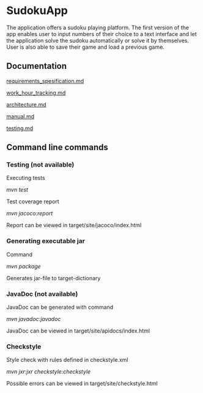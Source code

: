 # SudokuApp

The application offers a sudoku playing platform. The first version of the app enables user to input numbers of their choice to
a text interface and let the application solve the sudoku automatically or solve it by themselves. User is also able to save their game and load a previous game.


## Documentation

[requirements_spesification.md](https://github.com/Latelaukki/ot-harjoitustyo/blob/master/Documentation/requirements_spesification.md)

[work_hour_tracking.md](https://github.com/Latelaukki/ot-harjoitustyo/blob/master/Documentation/work_hour_tracking.md)

[architecture.md](https://github.com/Latelaukki/ot-harjoitustyo/blob/master/Documentation/architecture.md)

[manual.md](https://github.com/Latelaukki/ot-harjoitustyo/blob/master/Documentation/manual.md)

[testing.md](https://github.com/Latelaukki/ot-harjoitustyo/blob/master/Documentation/testing.md)

## Command line commands

### Testing (not available)

Executing tests

  *mvn test*  

Test coverage report

   *mvn jacoco:report*

Report can be viewed in target/site/jacoco/index.html

### Generating executable jar

Command

  *mvn package*

Generates jar-file to target-dictionary

### JavaDoc (not available)

JavaDoc can be generated with command

  *mvn javadoc:javadoc*

JavaDoc can be viewed in target/site/apidocs/index.html

### Checkstyle

Style check with rules defined in checkstyle.xml

  *mvn jxr:jxr checkstyle:checkstyle*

Possible errors can be viewed in target/site/checkstyle.html
